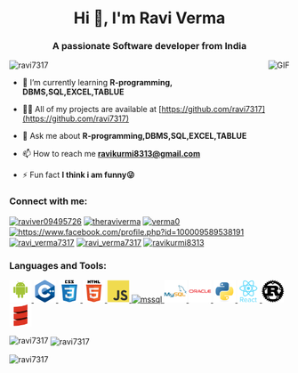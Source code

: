 <h1 align="center">Hi 👋, I'm Ravi Verma</h1>
<h3 align="center">A passionate Software developer from India</h3>
<img align="right" alt="GIF" height="300px" src="https://media.giphy.com/media/Ah3zHH7hvsSB2/giphy.gif" />

<p align="left"> <img src="https://komarev.com/ghpvc/?username=ravi7317&label=Profile%20views&color=0e75b6&style=flat" alt="ravi7317" /> </p>

- 🌱 I’m currently learning **R-programming, DBMS,SQL,EXCEL,TABLUE**

- 👨‍💻 All of my projects are available at [https://github.com/ravi7317](https://github.com/ravi7317)

- 💬 Ask me about **R-programming,DBMS,SQL,EXCEL,TABLUE**

- 📫 How to reach me **ravikurmi8313@gmail.com**

- ⚡ Fun fact **I think i am funny😜**

<h3 align="left">Connect with me:</h3>
<p align="left">
<a href="https://twitter.com/raviver09495726" target="blank"><img align="center" src="https://raw.githubusercontent.com/rahuldkjain/github-profile-readme-generator/master/src/images/icons/Social/twitter.svg" alt="raviver09495726" height="30" width="40" /></a>
<a href="https://linkedin.com/in/theraviverma" target="blank"><img align="center" src="https://raw.githubusercontent.com/rahuldkjain/github-profile-readme-generator/master/src/images/icons/Social/linked-in-alt.svg" alt="theraviverma" height="30" width="40" /></a>
<a href="https://kaggle.com/verma0" target="blank"><img align="center" src="https://raw.githubusercontent.com/rahuldkjain/github-profile-readme-generator/master/src/images/icons/Social/kaggle.svg" alt="verma0" height="30" width="40" /></a>
<a href="https://fb.com/https://www.facebook.com/profile.php?id=100009589538191" target="blank"><img align="center" src="https://raw.githubusercontent.com/rahuldkjain/github-profile-readme-generator/master/src/images/icons/Social/facebook.svg" alt="https://www.facebook.com/profile.php?id=100009589538191" height="30" width="40" /></a>
<a href="https://instagram.com/ravi_verma7317" target="blank"><img align="center" src="https://raw.githubusercontent.com/rahuldkjain/github-profile-readme-generator/master/src/images/icons/Social/instagram.svg" alt="ravi_verma7317" height="30" width="40" /></a>
<a href="https://www.leetcode.com/ravi_verma7317" target="blank"><img align="center" src="https://raw.githubusercontent.com/rahuldkjain/github-profile-readme-generator/master/src/images/icons/Social/leet-code.svg" alt="ravi_verma7317" height="30" width="40" /></a>
<a href="https://www.hackerearth.com/ravikurmi8313" target="blank"><img align="center" src="https://raw.githubusercontent.com/rahuldkjain/github-profile-readme-generator/master/src/images/icons/Social/hackerearth.svg" alt="ravikurmi8313" height="30" width="40" /></a>
</p>

<h3 align="left">Languages and Tools:</h3>
<p align="left"> <a href="https://developer.android.com" target="_blank" rel="noreferrer"> <img src="https://raw.githubusercontent.com/devicons/devicon/master/icons/android/android-original-wordmark.svg" alt="android" width="40" height="40"/> </a> <a href="https://www.w3schools.com/cpp/" target="_blank" rel="noreferrer"> <img src="https://raw.githubusercontent.com/devicons/devicon/master/icons/cplusplus/cplusplus-original.svg" alt="cplusplus" width="40" height="40"/> </a> <a href="https://www.w3schools.com/css/" target="_blank" rel="noreferrer"> <img src="https://raw.githubusercontent.com/devicons/devicon/master/icons/css3/css3-original-wordmark.svg" alt="css3" width="40" height="40"/> </a> <a href="https://www.w3.org/html/" target="_blank" rel="noreferrer"> <img src="https://raw.githubusercontent.com/devicons/devicon/master/icons/html5/html5-original-wordmark.svg" alt="html5" width="40" height="40"/> </a> <a href="https://developer.mozilla.org/en-US/docs/Web/JavaScript" target="_blank" rel="noreferrer"> <img src="https://raw.githubusercontent.com/devicons/devicon/master/icons/javascript/javascript-original.svg" alt="javascript" width="40" height="40"/> </a> <a href="https://www.microsoft.com/en-us/sql-server" target="_blank" rel="noreferrer"> <img src="https://www.svgrepo.com/show/303229/microsoft-sql-server-logo.svg" alt="mssql" width="40" height="40"/> </a> <a href="https://www.mysql.com/" target="_blank" rel="noreferrer"> <img src="https://raw.githubusercontent.com/devicons/devicon/master/icons/mysql/mysql-original-wordmark.svg" alt="mysql" width="40" height="40"/> </a> <a href="https://www.oracle.com/" target="_blank" rel="noreferrer"> <img src="https://raw.githubusercontent.com/devicons/devicon/master/icons/oracle/oracle-original.svg" alt="oracle" width="40" height="40"/> </a> <a href="https://www.python.org" target="_blank" rel="noreferrer"> <img src="https://raw.githubusercontent.com/devicons/devicon/master/icons/python/python-original.svg" alt="python" width="40" height="40"/> </a> <a href="https://reactjs.org/" target="_blank" rel="noreferrer"> <img src="https://raw.githubusercontent.com/devicons/devicon/master/icons/react/react-original-wordmark.svg" alt="react" width="40" height="40"/> </a> <a href="https://www.rust-lang.org" target="_blank" rel="noreferrer"> <img src="https://raw.githubusercontent.com/devicons/devicon/master/icons/rust/rust-plain.svg" alt="rust" width="40" height="40"/> </a> <a href="https://www.scala-lang.org" target="_blank" rel="noreferrer"> <img src="https://raw.githubusercontent.com/devicons/devicon/master/icons/scala/scala-original.svg" alt="scala" width="40" height="40"/> </a> </p>

<p><img align="left" src="https://github-readme-stats.vercel.app/api/top-langs?username=ravi7317&show_icons=true&locale=en&layout=compact" alt="ravi7317" /></p>

<p>&nbsp;<img align="center" src="https://github-readme-stats.vercel.app/api?username=ravi7317&show_icons=true&locale=en" alt="ravi7317" /></p>

<p><img align="center" src="https://github-readme-streak-stats.herokuapp.com/?user=ravi7317&" alt="ravi7317" /></p>
